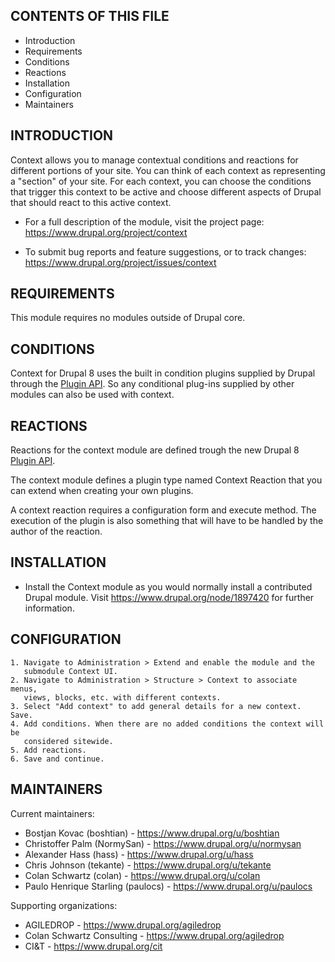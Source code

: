 CONTENTS OF THIS FILE
---------------------

 * Introduction
 * Requirements
 * Conditions
 * Reactions
 * Installation
 * Configuration
 * Maintainers


INTRODUCTION
------------

Context allows you to manage contextual conditions and reactions for different
portions of your site. You can think of each context as representing a "section"
of your site. For each context, you can choose the conditions that trigger this
context to be active and choose different aspects of Drupal that should react
to this active context.

 * For a full description of the module, visit the project page:
   https://www.drupal.org/project/context

 * To submit bug reports and feature suggestions, or to track changes:
   https://www.drupal.org/project/issues/context


REQUIREMENTS
------------

This module requires no modules outside of Drupal core.


CONDITIONS
----------

Context for Drupal 8 uses the built in condition plugins supplied by Drupal
through the [Plugin API](https://www.drupal.org/developing/api/8/plugins). 
So any conditional plug-ins supplied by other modules can also be used with
context.


REACTIONS
---------

Reactions for the context module are defined trough the new Drupal 8 
[Plugin API](https://www.drupal.org/developing/api/8/plugins).

The context module defines a plugin type named Context Reaction that you can
extend when creating your own plugins.

A context reaction requires a configuration form and execute method. The 
execution of the plugin is also something that will have to be handled by the
author of the reaction.


INSTALLATION
------------

 * Install the Context module as you would normally install a
   contributed Drupal module. Visit
   https://www.drupal.org/node/1897420 for further information.


CONFIGURATION
-------------

    1. Navigate to Administration > Extend and enable the module and the
       submodule Context UI.
    2. Navigate to Administration > Structure > Context to associate menus,
       views, blocks, etc. with different contexts.
    3. Select "Add context" to add general details for a new context. Save.
    4. Add conditions. When there are no added conditions the context will be
       considered sitewide.
    5. Add reactions.
    6. Save and continue.


MAINTAINERS
-----------

Current maintainers:
 * Bostjan Kovac (boshtian) - https://www.drupal.org/u/boshtian
 * Christoffer Palm (NormySan) - https://www.drupal.org/u/normysan
 * Alexander Hass (hass) - https://www.drupal.org/u/hass
 * Chris Johnson (tekante) - https://www.drupal.org/u/tekante
 * Colan Schwartz (colan) - https://www.drupal.org/u/colan
 * Paulo Henrique Starling (paulocs) - https://www.drupal.org/u/paulocs

Supporting organizations:
 * AGILEDROP - https://www.drupal.org/agiledrop
 * Colan Schwartz Consulting - https://www.drupal.org/agiledrop
 * CI&T - https://www.drupal.org/cit

